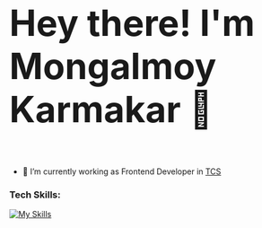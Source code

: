 # <p style="font-size: 64px;">Hey there! I'm Mongalmoy Karmakar 👋</p>

- 🔭 I’m currently working as Frontend Developer in [TCS](https://www.tcs.com)

<!--
**mongalmoy/mongalmoy** is a ✨ _special_ ✨ repository because its `README.md` (this file) appears on your GitHub profile.

Here are some ideas to get you started:

- 🔭 I’m currently working on ...
- 🌱 I’m currently learning ...
- 👯 I’m looking to collaborate on ...
- 🤔 I’m looking for help with ...
- 💬 Ask me about ...
- 📫 How to reach me: ...
- 😄 Pronouns: ...
- ⚡ Fun fact: ...
-->
### <p>Tech Skills:</p>
[![My Skills](https://skillicons.dev/icons?i=cpp,js,html,css,bootstrap,react,nodejs,express,mongodb)](https://skillicons.dev)

